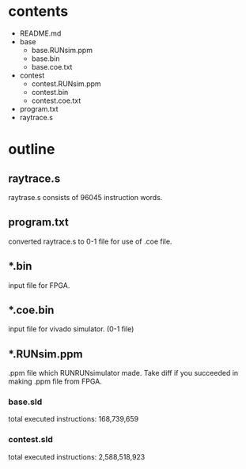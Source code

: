 # contents

- README.md
- base
    - base.RUNsim.ppm
    - base.bin
    - base.coe.txt
- contest
    - contest.RUNsim.ppm
    - contest.bin
    - contest.coe.txt
- program.txt
- raytrace.s

# outline
## raytrace.s
raytrase.s consists of
96045 instruction words.

## program.txt
converted raytrace.s to 0-1 file for use of .coe file.

## \*.bin
input file for FPGA.

## \*.coe.bin
input file for vivado simulator. (0-1 file)

## \*.RUNsim.ppm
.ppm file which RUNRUNsimulator made.
Take diff if you succeeded in making .ppm file from FPGA.

### base.sld
total executed instructions:   168,739,659

### contest.sld
total executed instructions: 2,588,518,923
